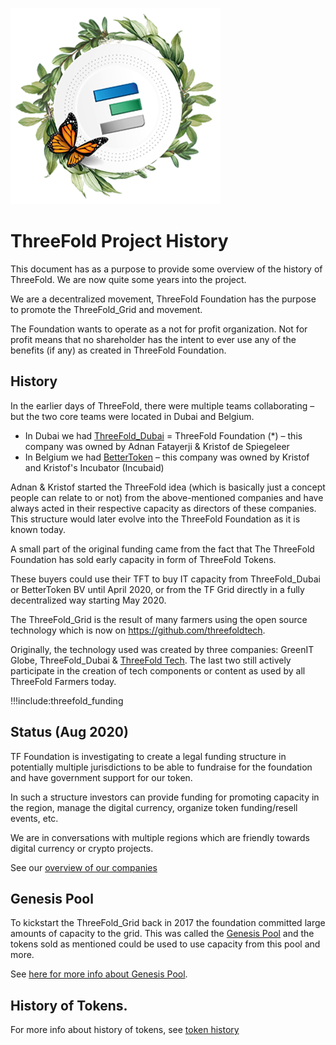 ![alt](img/foundation_header_image.png)

# ThreeFold Project History

This document has as a purpose to provide some overview of the history of ThreeFold. We are now quite some years into the project.

We are a decentralized movement, ThreeFold Foundation has the purpose to promote the ThreeFold_Grid and movement. 

The Foundation wants to operate as a not for profit organization. Not for profit means that no shareholder has the intent to ever use any of the benefits (if any) as created in ThreeFold Foundation.

## History

In the earlier days of ThreeFold, there were multiple teams collaborating – but the two core teams were located in Dubai and Belgium.

- In Dubai we had [ThreeFold_Dubai](threefold_dubai) = ThreeFold Foundation (\*) – this company was owned by Adnan Fatayerji & Kristof de Spiegeleer
- In Belgium we had [BetterToken](bettertoken) – this company was owned by Kristof and Kristof's Incubator (Incubaid)

Adnan & Kristof started the ThreeFold idea (which is basically just a concept people can relate to or not) from the above-mentioned companies and have always acted in their respective capacity as directors of these companies. This structure would later evolve into the ThreeFold Foundation as it is known today.

A small part of the original funding came from the fact that The ThreeFold Foundation has sold early capacity in form of ThreeFold Tokens. 

These buyers could use their TFT to buy IT capacity from ThreeFold_Dubai or BetterToken BV until April 2020, or from the TF Grid directly in a fully decentralized way starting May 2020.

The ThreeFold_Grid is the result of many farmers using the open source technology which is now on https://github.com/threefoldtech.

Originally, the technology used was created by three companies: GreenIT Globe, ThreeFold_Dubai & [ThreeFold Tech](tftech). The last two still actively participate in the creation of tech components or content as used by all ThreeFold Farmers today.

!!!include:threefold_funding

## Status (Aug 2020)

TF Foundation is investigating to create a legal funding structure in potentially multiple jurisdictions to be able to fundraise for the foundation and have government support for our token. 

In such a structure investors can provide funding for promoting capacity in the region, manage the digital currency, organize token funding/resell events, etc. 

We are in conversations with multiple regions which are friendly towards digital currency or crypto projects.

See our [overview of our companies](threefold_companies)


## Genesis Pool

To kickstart the ThreeFold_Grid back in 2017 the foundation committed large amounts of capacity to the grid. This was called the [Genesis Pool](genesis_pool) and the tokens sold as mentioned could be used to use capacity from this pool and more.

See [here for more info about Genesis Pool](genesis_pool).


## History of Tokens.

For more info about history of tokens, see [token history](token_history)

